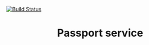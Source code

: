 [![Build Status](https://travis-ci.org/VadimShein/job4j_passport.svg?branch=master)](https://travis-ci.org/VadimShein/job4j_passport)


# <p align="center">Passport service</p>
